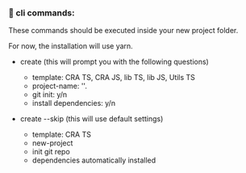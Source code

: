 ### 🚧 cli commands:

These commands should be executed inside your new project folder.

For now, the installation will use yarn.

- create (this will prompt you with the following questions)

  - template: CRA TS, CRA JS, lib TS, lib JS, Utils TS
  - project-name: ''.
  - git init: y/n
  - install dependencies: y/n

- create --skip (this will use default settings)

  - template: CRA TS
  - new-project
  - init git repo
  - dependencies automatically installed
